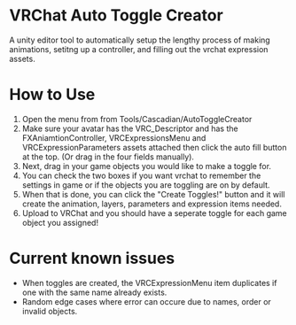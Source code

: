 # VRChat Auto Toggle Creator
A unity editor tool to automatically setup the lengthy process of making animations, setitng up a controller, and filling out the vrchat expression assets.

# How to Use
1. Open the menu from from Tools/Cascadian/AutoToggleCreator
2. Make sure your avatar has the VRC_Descriptor and has the FXAniamtionController, VRCExpressionsMenu and VRCExpressionParameters assets attached then click the auto fill button at the top. (Or drag in the four fields manually).
3. Next, drag in your game objects you would like to make a toggle for.
4. You can check the two boxes if you want vrchat to remember the settings in game or if the objects you are toggling are on by default.
5. When that is done, you can click the "Create Toggles!" button and it will create the animation, layers, parameters and expression items needed.
6. Upload to VRChat and you should have a seperate toggle for each game object you assigned!
# Current known issues
- When toggles are created, the VRCExpressionMenu item duplicates if one with the same name already exists.
- Random edge cases where error can occure due to names, order or invalid objects.
